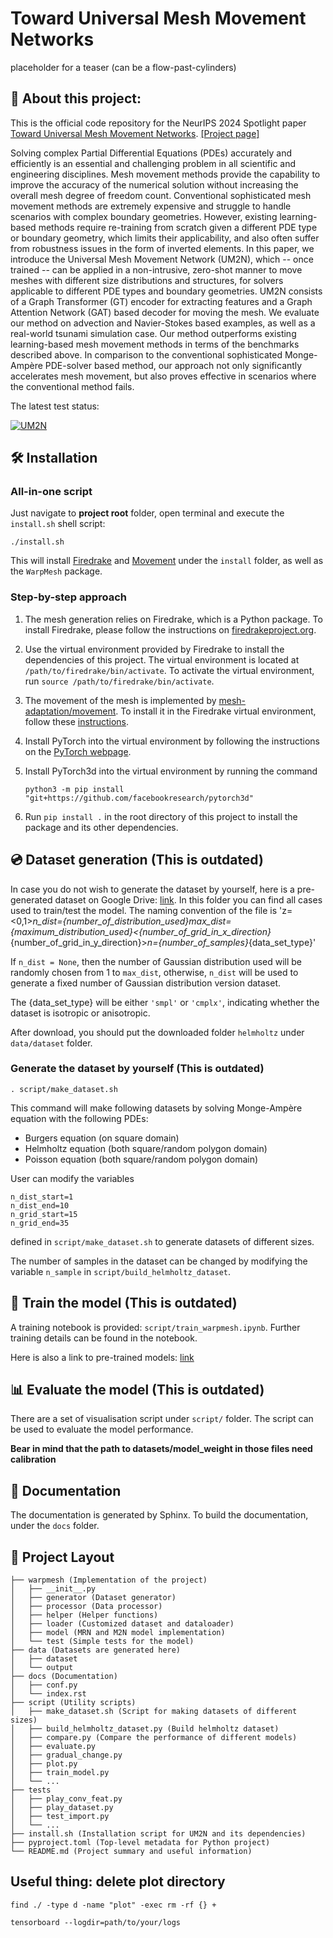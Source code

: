 # Toward Universal Mesh Movement Networks

placeholder for a teaser (can be a flow-past-cylinders)
<!-- <img width="100%" src="https://raw.githubusercontent.com/chunyang-w/chunyang-w.github.io/pic/202306231902481.webp"/> -->
<!-- (Image source: [Star Trek: Official Site](https://intl.startrek.com/article/warp-drive-a-reality-could-be-soon)) -->


<!-- ## Abstract:
Solving complex Partial Differential Equations (PDEs) accurately and efficiently is an essential and challenging problem in all scientific and engineering disciplines. Mesh movement methods provide the capability to improve the accuracy of the numerical solution without increasing the overall mesh degree of freedom count. Conventional sophisticated mesh movement methods are extremely expensive and struggle to handle scenarios with complex boundary geometries. However, existing learning-based methods require re-training from scratch given a different PDE type or boundary geometry, which limits their applicability, and also often suffer from robustness issues in the form of inverted elements. In this paper, we introduce the Universal Mesh Movement Network (UM2N), which -- once trained -- can be applied in a non-intrusive, zero-shot manner to move meshes with different size distributions and structures, for solvers applicable to different PDE types and boundary geometries. UM2N consists of a Graph Transformer (GT) encoder for extracting features and a Graph Attention Network (GAT) based decoder for moving the mesh. We evaluate our method on advection and Navier-Stokes based examples, as well as a real-world tsunami simulation case. Our method outperforms existing learning-based mesh movement methods in terms of the benchmarks described above. In comparison to the conventional sophisticated Monge-Ampère PDE-solver based method, our approach not only significantly accelerates mesh movement, but also proves effective in scenarios where the conventional method fails. -->

## 🔎 About this project:
This is the official code repository for the NeurIPS 2024 Spotlight paper [Toward Universal Mesh Movement Networks](https://arxiv.org/abs/2407.00382). [[Project page]](https://erizmr.github.io/UM2N/)

Solving complex Partial Differential Equations (PDEs) accurately and efficiently is an essential and challenging problem in all scientific and engineering disciplines. Mesh movement methods provide the capability to improve the accuracy of the numerical solution without increasing the overall mesh degree of freedom count. Conventional sophisticated mesh movement methods are extremely expensive and struggle to handle scenarios with complex boundary geometries. However, existing learning-based methods require re-training from scratch given a different PDE type or boundary geometry, which limits their applicability, and also often suffer from robustness issues in the form of inverted elements. In this paper, we introduce the Universal Mesh Movement Network (UM2N), which -- once trained -- can be applied in a non-intrusive, zero-shot manner to move meshes with different size distributions and structures, for solvers applicable to different PDE types and boundary geometries. UM2N consists of a Graph Transformer (GT) encoder for extracting features and a Graph Attention Network (GAT) based decoder for moving the mesh. We evaluate our method on advection and Navier-Stokes based examples, as well as a real-world tsunami simulation case. Our method outperforms existing learning-based mesh movement methods in terms of the benchmarks described above. In comparison to the conventional sophisticated Monge-Ampère PDE-solver based method, our approach not only significantly accelerates mesh movement, but also proves effective in scenarios where the conventional method fails.
<!-- In the famous TV series Star Trek, the starship Enterprise is able to travel
faster than light by warping space-time. In this project, we 'warp' the
underlying mesh of a discretised PDE problem to win some computational time.
The node of the mesh is moved to the ideal position guided by a Graph Neural
Network (GNN), which is supposed to be faster than numerical solvers. -->


The latest test status:

[![UM2N](https://github.com/mesh-adaptation/UM2N/actions/workflows/test_warpmesh.yml/badge.svg)](https://github.com/mesh-adaptation/UM2N/actions/workflows/test_warpmesh.yml)


## 🛠️ Installation

### All-in-one script

Just navigate to **project root** folder, open terminal and execute the
`install.sh` shell script:
``` shell
./install.sh
```
This will install [Firedrake](https://www.firedrakeproject.org/download.html)
and [Movement](https://github.com/mesh-adaptation/movement) under the `install`
folder, as well as the `WarpMesh` package.


### Step-by-step approach

1. The mesh generation relies on Firedrake, which is a Python package. To
   install Firedrake, please follow the instructions on
   [firedrakeproject.org](https://www.firedrakeproject.org/download.html).

2. Use the virtual environment provided by Firedrake to install the dependencies
   of this project. The virtual environment is located at
   `/path/to/firedrake/bin/activate`. To activate the virtual environment, run
   `source /path/to/firedrake/bin/activate`.

3. The movement of the mesh is implemented by
   [mesh-adaptation/movement](https://github.com/mesh-adaptation/movement).
   To install it in the Firedrake virtual environment, follow these
   [instructions](https://github.com/mesh-adaptation/mesh-adaptation-docs/wiki/Installation-Instructions).

4. Install PyTorch into the virtual environment by following the instructions
   on the [PyTorch webpage](https://pytorch.org/get-started/locally).

5. Install PyTorch3d into the virtual environment by running the command
   ```
   python3 -m pip install "git+https://github.com/facebookresearch/pytorch3d"
   ```

6. Run `pip install .` in the root directory of this project to install the
   package and its other dependencies.


## 💿 Dataset generation (This is outdated)

In case you do not wish to generate the dataset by yourself, here is a
pre-generated dataset on Google Drive:
[link](https://drive.google.com/drive/folders/1sQ-9zWbTryCXwihqaqazrQ4Vp1MRdBPK?usp=sharing).
In this folder you can find all cases used to train/test the model. The naming
convention of the file is 'z=<0,1>_n_dist={number_of_distribution_used}_max_dist={maximum_distribution_used}_<{number_of_grid_in_x_direction}_{number_of_grid_in_y_direction}>_n={number_of_samples}_{data_set_type}'

If `n_dist = None`, then the number of Gaussian distribution used will be
randomly chosen from 1 to `max_dist`, otherwise, `n_dist` will be used to
generate a fixed number of Gaussian distribution version dataset.

The {data_set_type} will be either `'smpl'` or `'cmplx'`, indicating whether the
dataset is isotropic or anisotropic.

After download, you should put the downloaded folder `helmholtz` under
`data/dataset` folder.

### Generate the dataset by yourself (This is outdated)

```{shell}
. script/make_dataset.sh
```
This command will make following datasets by solving Monge-Ampère equation with
the following PDEs:

+ Burgers equation (on square domain)
+ Helmholtz equation (both square/random polygon domain)
+ Poisson equation (both square/random polygon domain)

User can modify the variables
```
n_dist_start=1
n_dist_end=10
n_grid_start=15
n_grid_end=35
```
defined in `script/make_dataset.sh` to generate datasets of different sizes.

The number of samples in the dataset can be changed by modifying the variable
`n_sample` in `script/build_helmholtz_dataset`.

## 🚀 Train the model (This is outdated)

A training notebook is provided: `script/train_warpmesh.ipynb`. Further training
details can be found in the notebook.

Here is also a link to pre-trained models:
[link](https://drive.google.com/drive/folders/1P_JMpU1qmLdmbGTz8fL5VO-lEBoP3_2n?usp=sharing)

## 📊 Evaluate the model (This is outdated)

There are a set of visualisation script under `script/` folder. The script can
be used to evaluate the model performance.

**Bear in mind that the path to datasets/model_weight in those files need
calibration**

## 📖 Documentation
The documentation is generated by Sphinx. To build the documentation, under the
`docs` folder.


## 🧩 Project Layout

```
├── warpmesh (Implementation of the project)
│   ├── __init__.py
│   ├── generator (Dataset generator)
│   ├── processor (Data processor)
│   ├── helper (Helper functions)
│   ├── loader (Customized dataset and dataloader)
│   ├── model (MRN and M2N model implementation)
│   └── test (Simple tests for the model)
├── data (Datasets are generated here)
│   ├── dataset
│   └── output
├── docs (Documentation)
│   ├── conf.py
│   └── index.rst
├── script (Utility scripts)
│   ├── make_dataset.sh (Script for making datasets of different sizes)
│   ├── build_helmholtz_dataset.py (Build helmholtz dataset)
│   ├── compare.py (Compare the performance of different models)
│   ├── evaluate.py 
│   ├── gradual_change.py
│   ├── plot.py
│   ├── train_model.py
│   └── ...
├── tests
│   ├── play_conv_feat.py
│   ├── play_dataset.py
│   ├── test_import.py
│   └── ...
├── install.sh (Installation script for UM2N and its dependencies)
├── pyproject.toml (Top-level metadata for Python project)
└── README.md (Project summary and useful information)
```

## Useful thing: delete plot directory

```
find ./ -type d -name "plot" -exec rm -rf {} +

tensorboard --logdir=path/to/your/logs
```

<!-- ## 🖖🏼 At last ...

Live long and prosper!   -->

